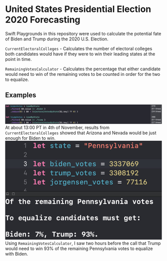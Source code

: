 # United States Presidential Election 2020 Forecasting

Swift Playgrounds in this repository were used to calculate the potential fate of Biden and Trump during the 2020 U.S. Election.

`CurrentElectoralColleges` - Calculates the number of electoral colleges both candidates would have if they were to win their leading states at the point in time.

`RemainingVotesCalculator` - Calculates the percentage that either candidate would need to win of the remaining votes to be counted in order for the two to equalize.

## Examples
![Alt text](Screenshots/4thNov13-00PT.jpg?raw=true "Title")
At about 13:00 PT in 4th of November, results from `CurrentElectoralColleges` showed that Arizona and Nevada would be just enough for Biden to win.
![Alt text](Screenshots/pennsylvania.jpg?raw=true "Title")
Using `RemainingVotesCalculator`, I saw two hours before the call that Trump would need to win 93% of the remaining Pennsylvania votes to equalize with Biden.
